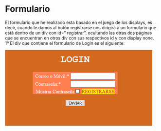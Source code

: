 # Formulario
El formulario que he realizado esta basado en el juego de los displays, es decir, cuando le damos al botón registrarse nos dirigirá a un formulario que está dentro de un div con id=” registrar”, ocultando las otras dos páginas que se encuentran en otros div con sus respectivos id y con display none.
1ª El div que contiene el formulario de Login es el siguiente:

![alt text](https://github.com/alexxcastillo/Formulario/blob/master/capturas/cap1.png)
